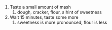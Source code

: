 1. Taste a small amount of mash
	1. dough, cracker, flour, a hint of sweetness
2. Wait 15 minutes, taste some more
	1. sweetness is more pronounced, flour is less
